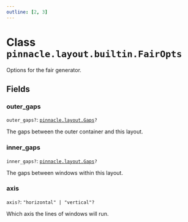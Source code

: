 ```yaml
---
outline: [2, 3]
---
```


# Class `pinnacle.layout.builtin.FairOpts`


Options for the fair generator.

## Fields

### outer_gaps <Badge type="danger" text="nullable" />

`outer_gaps?`: <code><a href="/lua-reference/aliases/pinnacle.layout.Gaps">pinnacle.layout.Gaps</a>?</code>

The gaps between the outer container and this layout.

### inner_gaps <Badge type="danger" text="nullable" />

`inner_gaps?`: <code><a href="/lua-reference/aliases/pinnacle.layout.Gaps">pinnacle.layout.Gaps</a>?</code>

The gaps between windows within this layout.

### axis <Badge type="danger" text="nullable" />

`axis?`: <code>"horizontal" | "vertical"?</code>

Which axis the lines of windows will run.


